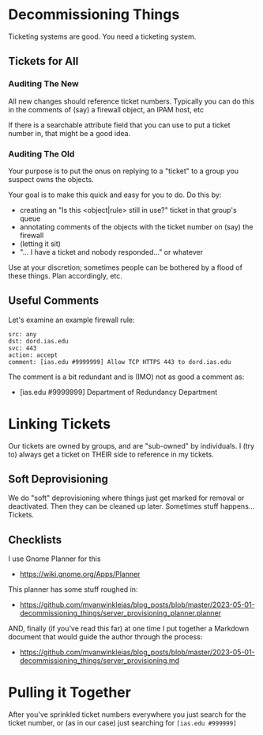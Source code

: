 # Decommissioning Things	

Ticketing systems are good.  You need a ticketing system.

## Tickets for All

### Auditing The New

All new changes should reference ticket numbers.  Typically you can do this
in the comments of (say) a firewall object, an IPAM host, etc

If there is a searchable attribute field that you can use to put a ticket number
in, that might be a good idea.

### Auditing The Old

Your purpose is to put the onus on replying to a "ticket" to a group
you suspect owns the objects.

Your goal is to make this quick and easy for you to do.  Do this by:

* creating an "Is this <object|rule> still in use?" ticket in that
group's queue
* annotating comments of the objects with the ticket number on (say) the firewall
* (letting it sit)
* "... I have a ticket and nobody responded..." or whatever

Use at your discretion; sometimes people can be bothered by a flood of these things.  Plan accordingly, etc.

## Useful Comments

Let's examine an example firewall rule:

```
src: any
dst: dord.ias.edu
svc: 443
action: accept
comment: [ias.edu #9999999] Allow TCP HTTPS 443 to dord.ias.edu
```

The comment is a bit redundant and is (IMO) not as good a comment as:

* \[ias.edu #9999999\] Department of Redundancy Department

# Linking Tickets

Our tickets are owned by groups, and are "sub-owned" by individuals.  I (try to) always get a ticket on THEIR side to reference in my tickets.

## Soft Deprovisioning

We do "soft" deprovisioning where things just get marked for removal or deactivated.
Then they can be cleaned up later.  Sometimes stuff happens...  Tickets.

## Checklists

I use Gnome Planner for this

* https://wiki.gnome.org/Apps/Planner

This planner has some stuff roughed in:

* https://github.com/mvanwinkleias/blog_posts/blob/master/2023-05-01-decommissioning_things/server_provisioning_planner.planner

AND, finally (if you've read this far) at one time I put together a Markdown document
that would guide the author through the process:

* https://github.com/mvanwinkleias/blog_posts/blob/master/2023-05-01-decommissioning_things/server_provisioning.md

# Pulling it Together

After you've sprinkled ticket numbers everywhere you just search for the ticket number,
or (as in our case) just searching for ```[ias.edu #999999]```

